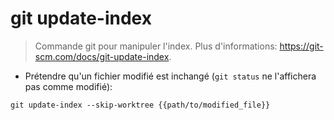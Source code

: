 # git update-index

> Commande git pour manipuler l'index.
> Plus d'informations: <https://git-scm.com/docs/git-update-index>.

- Prétendre qu'un fichier modifié est inchangé (`git status` ne l'affichera pas comme modifié):

`git update-index --skip-worktree {{path/to/modified_file}}`
